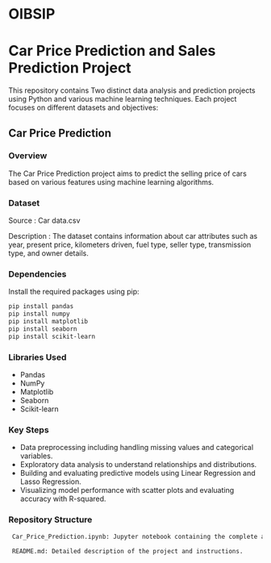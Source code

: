 # OIBSIP
# Car Price Prediction and Sales Prediction Project

This repository contains Two distinct data analysis and prediction projects using Python and various machine learning techniques. Each project focuses on different datasets and objectives:

## Car Price Prediction

### Overview

The Car Price Prediction project aims to predict the selling price of cars based on various features using machine learning algorithms.

### Dataset

Source : Car data.csv 

Description : The dataset contains information about car attributes such as year, present price, kilometers driven, fuel type, seller type, transmission type, and owner details.

### Dependencies

Install the required packages using pip:

```bash
pip install pandas
pip install numpy
pip install matplotlib
pip install seaborn
pip install scikit-learn
```

### Libraries Used
- Pandas
- NumPy
- Matplotlib
- Seaborn
- Scikit-learn

### Key Steps

- Data preprocessing including handling missing values and categorical variables.
- Exploratory data analysis to understand relationships and distributions.
- Building and evaluating predictive models using Linear Regression and Lasso Regression.
- Visualizing model performance with scatter plots and evaluating accuracy with R-squared.

### Repository Structure
```bash
 Car_Price_Prediction.ipynb: Jupyter notebook containing the complete analysis and code.
 
 README.md: Detailed description of the project and instructions.
```
